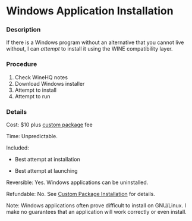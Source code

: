 <title>Windows Application Installation - Dave's World</title>

Windows Application Installation
================================

### Description

If there is a Windows program without an alternative that you cannot live
without, I can _attempt_ to install it using the WINE compatibility layer.

### Procedure

1. Check WineHQ notes
2. Download Windows installer
3. Attempt to install
4. Attempt to run

### Details

Cost: $10 plus [custom package](cpi.html) fee

Time: Unpredictable.

Included:

- Best attempt at installation

- Best attempt at launching

Reversible: Yes. Windows applications can be uninstalled.

Refundable: No. See [Custom Package Installation](cpi.html) for details.

Note: Windows applications often prove difficult to install on GNU/Linux. I make
no guarantees that an application will work correctly or even install.
